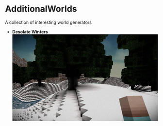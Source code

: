 # AdditionalWorlds

A collection of interesting world generators

- **Desolate Winters**
  ![Desolate Winters](preview/DesolateWinters.jpg)